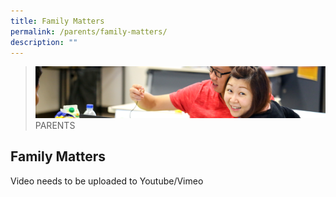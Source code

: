 ```yaml
---
title: Family Matters
permalink: /parents/family-matters/
description: ""
---
```


>![](/images/Parents/parent.jpg)
>PARENTS


## Family Matters


Video needs to be uploaded to Youtube/Vimeo